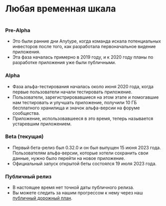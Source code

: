 # Любая временная шкала

<img src="../../.gitbook/assets/file.excalidraw (1).svg" alt="" class="gitbook-drawing">

### Pre-Alpha

* Это были ранние дни Anytype, когда команда искала потенциальных инвесторов после того, как разработала первоначальное видение приложения.
* Эта фаза началась примерно в 2019 году, и к 2020 году планы по разработке приложения уже были публичными.

### Alpha

* Фаза альфа-тестирования началась около июня 2020 года, когда первые пользователи начали тестировать приложение.
* Пользователи, зарегистрировавшиеся на этом этапе и помогавшие нам тестировать и улучшать приложение, получили 10 ГБ бесплатного хранилища и значок альфа-версии на форуме сообщества.
* Приложение, использовавшееся в это время, теперь называется устаревшим приложением.

### Beta (текущая)

* Первый бета-релиз был 0.32.0 и он был выпущен 15 июня 2023 года. Пользователям альфа-версии, которые хотели сохранить свои данные, нужно было перейти на новое приложение.
* Официальный запуск открытой беты состоялся 19 июля 2023 года.

### Публичный релиз

* В настоящее время нет точной даты публичного релиза.
* Вы можете следить за нашим прогрессом к нему через наш [публичный дорожный план](https://github.com/orgs/anyproto/projects/1/views/1).
